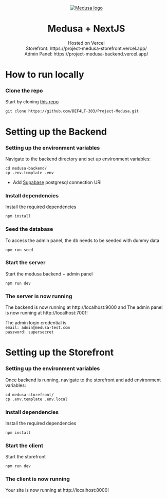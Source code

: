 <p align="center">
  <a href="https://www.medusajs.com">
  <picture>
    <source media="(prefers-color-scheme: dark)" srcset="https://user-images.githubusercontent.com/59018053/229103275-b5e482bb-4601-46e6-8142-244f531cebdb.svg">
    <source media="(prefers-color-scheme: light)" srcset="https://user-images.githubusercontent.com/59018053/229103726-e5b529a3-9b3f-4970-8a1f-c6af37f087bf.svg">
    <img alt="Medusa logo" src="https://user-images.githubusercontent.com/59018053/229103726-e5b529a3-9b3f-4970-8a1f-c6af37f087bf.svg">
    </picture>
  </a>
</p>

<h1 align="center">
  Medusa + NextJS
</h1>

<p align="center">
Hosted on Vercel <br>
Storefront: https://project-medusa-storefront.vercel.app/ <br>
Admin Panel: https://project-medusa-backend.vercel.app/
</p>


# How to run locally

### Clone the repo
Start by cloning [this repo](http://https://github.com/DEF4LT-303/Project-Medusa "this repo")
```shell
git clone https://github.com/DEF4LT-303/Project-Medusa.git
```

# Setting up the Backend
### Setting up the environment variables
Navigate to the backend directory and set up environment variables:
```shell
cd medusa-backend/
cp .env.template .env
```

- Add [Supabase](https://supabase.com "Supabase") postgresql connection URI

### Install dependencies
Install the required dependencies
```shell
npm install
```

### Seed the database
To access the admin panel, the db needs to be seeded with dummy data
```shell
npm run seed
```

### Start the server
Start the medusa backend + admin panel
```shell
npm run dev
```

### The server is now running

The backend is now running at http://localhost:9000 and
The admin panel is now running at http://localhost:7001!

The admin login credential is <br>
`email: admin@medusa-test.com` <br>
`password: supersecret`

# Setting up the Storefront
### Setting up the environment variables

Once backend is running, navigate to the storefront and add environment variables:

```shell
cd medusa-storefront/
cp .env.template .env.local
```

### Install dependencies
Install the required dependencies
```shell
npm install
```

### Start the client
Start the storefront
```shell
npm run dev
```

### The client is now running

Your site is now running at http://localhost:8000!

